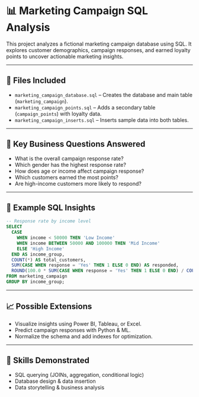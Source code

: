 
# 📊 Marketing Campaign SQL Analysis

This project analyzes a fictional marketing campaign database using SQL. It explores customer demographics, campaign responses, and earned loyalty points to uncover actionable marketing insights.

---

## 📁 Files Included

- `marketing_campaign_database.sql` – Creates the database and main table (`marketing_campaign`).
- `marketing_campaign_points.sql` – Adds a secondary table (`campaign_points`) with loyalty data.
- `marketing_campaign_inserts.sql` – Inserts sample data into both tables.

---

## 🧠 Key Business Questions Answered

- What is the overall campaign response rate?
- Which gender has the highest response rate?
- How does age or income affect campaign response?
- Which customers earned the most points?
- Are high-income customers more likely to respond?

---

## 📌 Example SQL Insights

```sql
-- Response rate by income level
SELECT 
  CASE 
    WHEN income < 50000 THEN 'Low Income'
    WHEN income BETWEEN 50000 AND 100000 THEN 'Mid Income'
    ELSE 'High Income'
  END AS income_group,
  COUNT(*) AS total_customers,
  SUM(CASE WHEN response = 'Yes' THEN 1 ELSE 0 END) AS responded,
  ROUND(100.0 * SUM(CASE WHEN response = 'Yes' THEN 1 ELSE 0 END) / COUNT(*), 2) AS response_rate
FROM marketing_campaign
GROUP BY income_group;
```

---

## 📈 Possible Extensions

- Visualize insights using Power BI, Tableau, or Excel.
- Predict campaign responses with Python & ML.
- Normalize the schema and add indexes for optimization.

---

## 🚀 Skills Demonstrated

- SQL querying (JOINs, aggregation, conditional logic)
- Database design & data insertion
- Data storytelling & business analysis
